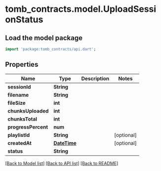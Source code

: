 # tomb_contracts.model.UploadSessionStatus

## Load the model package
```dart
import 'package:tomb_contracts/api.dart';
```

## Properties
Name | Type | Description | Notes
------------ | ------------- | ------------- | -------------
**sessionId** | **String** |  | 
**filename** | **String** |  | 
**fileSize** | **int** |  | 
**chunksUploaded** | **int** |  | 
**chunksTotal** | **int** |  | 
**progressPercent** | **num** |  | 
**playlistId** | **String** |  | [optional] 
**createdAt** | [**DateTime**](DateTime.md) |  | [optional] 
**status** | **String** |  | 

[[Back to Model list]](../README.md#documentation-for-models) [[Back to API list]](../README.md#documentation-for-api-endpoints) [[Back to README]](../README.md)


